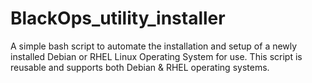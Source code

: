 # BlackOps_utility_installer
A simple bash script to automate the installation and setup of a newly installed Debian or RHEL Linux Operating System for use. This script is reusable and supports both Debian &amp; RHEL operating systems.
